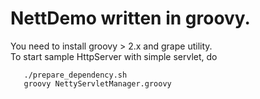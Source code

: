 NettDemo written in groovy.
==========================

You need to install groovy > 2.x and grape utility.  
To start sample HttpServer with simple servlet, do   

       ./prepare_dependency.sh
       groovy NettyServletManager.groovy


